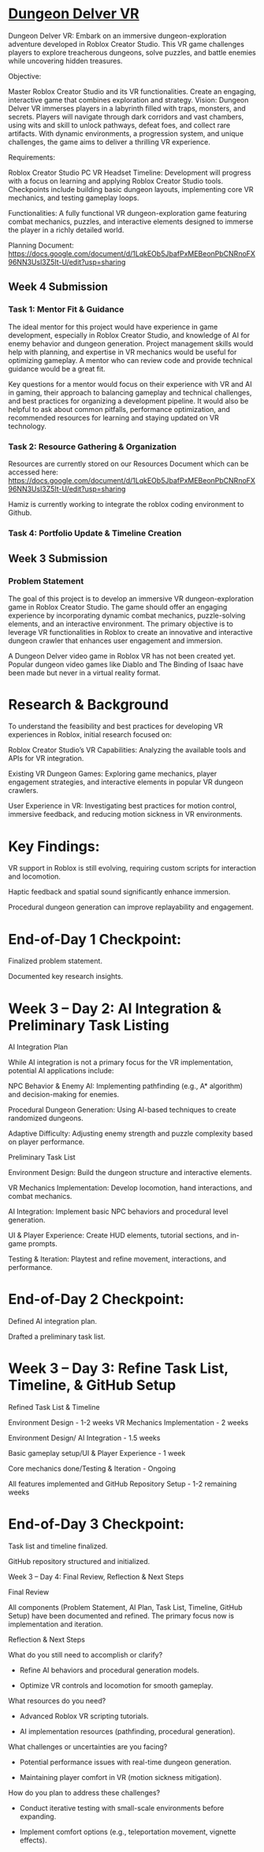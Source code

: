 # [Dungeon Delver VR](https://arusher999.github.io/Dungeon-Delver-VR/)
Dungeon Delver VR: Embark on an immersive dungeon-exploration adventure developed in Roblox Creator Studio. This VR game challenges players to explore treacherous dungeons, solve puzzles, and battle enemies while uncovering hidden treasures.

Objective:

Master Roblox Creator Studio and its VR functionalities.
Create an engaging, interactive game that combines exploration and strategy.
Vision:
Dungeon Delver VR immerses players in a labyrinth filled with traps, monsters, and secrets. Players will navigate through dark corridors and vast chambers, using wits and skill to unlock pathways, defeat foes, and collect rare artifacts. With dynamic environments, a progression system, and unique challenges, the game aims to deliver a thrilling VR experience.

Requirements:

Roblox Creator Studio
PC
VR Headset
Timeline:
Development will progress with a focus on learning and applying Roblox Creator Studio tools. Checkpoints include building basic dungeon layouts, implementing core VR mechanics, and testing gameplay loops.

Functionalities:
A fully functional VR dungeon-exploration game featuring combat mechanics, puzzles, and interactive elements designed to immerse the player in a richly detailed world.

Planning Document: https://docs.google.com/document/d/1LqkEOb5JbafPxMEBeonPbCNRnoFX96NN3Usl3Z5It-U/edit?usp=sharing

## Week 4 Submission

### Task 1: Mentor Fit & Guidance
The ideal mentor for this project would have experience in game development, especially in Roblox Creator Studio, and knowledge of AI for enemy behavior and dungeon generation. Project management skills would help with planning, and expertise in VR mechanics would be useful for optimizing gameplay. A mentor who can review code and provide technical guidance would be a great fit.

Key questions for a mentor would focus on their experience with VR and AI in gaming, their approach to balancing gameplay and technical challenges, and best practices for organizing a development pipeline. It would also be helpful to ask about common pitfalls, performance optimization, and recommended resources for learning and staying updated on VR technology.

### Task 2: Resource Gathering & Organization

Resources are currently stored on our Resources Document which can be accessed here: https://docs.google.com/document/d/1LqkEOb5JbafPxMEBeonPbCNRnoFX96NN3Usl3Z5It-U/edit?usp=sharing

Hamiz is currently working to integrate the roblox coding environment to Github.

### Task 4: Portfolio Update & Timeline Creation


## Week 3 Submission

### Problem Statement

The goal of this project is to develop an immersive VR dungeon-exploration game in Roblox Creator Studio. The game should offer an engaging experience by incorporating dynamic combat mechanics, puzzle-solving elements, and an interactive environment. The primary objective is to leverage VR functionalities in Roblox to create an innovative and interactive dungeon crawler that enhances user engagement and immersion.

A Dungeon Delver video game in Roblox VR has not been created yet. Popular dungeon video games like Diablo and The Binding of Isaac have been made but never in a virtual reality format.

# Research & Background

To understand the feasibility and best practices for developing VR experiences in Roblox, initial research focused on:

Roblox Creator Studio’s VR Capabilities: Analyzing the available tools and APIs for VR integration.

Existing VR Dungeon Games: Exploring game mechanics, player engagement strategies, and interactive elements in popular VR dungeon crawlers.

User Experience in VR: Investigating best practices for motion control, immersive feedback, and reducing motion sickness in VR environments.

# Key Findings:

VR support in Roblox is still evolving, requiring custom scripts for interaction and locomotion.

Haptic feedback and spatial sound significantly enhance immersion.

Procedural dungeon generation can improve replayability and engagement.

# End-of-Day 1 Checkpoint:

Finalized problem statement.

Documented key research insights.

# Week 3 – Day 2: AI Integration & Preliminary Task Listing

AI Integration Plan

While AI integration is not a primary focus for the VR implementation, potential AI applications include:

NPC Behavior & Enemy AI: Implementing pathfinding (e.g., A* algorithm) and decision-making for enemies.

Procedural Dungeon Generation: Using AI-based techniques to create randomized dungeons.

Adaptive Difficulty: Adjusting enemy strength and puzzle complexity based on player performance.

Preliminary Task List

Environment Design: Build the dungeon structure and interactive elements.

VR Mechanics Implementation: Develop locomotion, hand interactions, and combat mechanics.

AI Integration: Implement basic NPC behaviors and procedural level generation.

UI & Player Experience: Create HUD elements, tutorial sections, and in-game prompts.

Testing & Iteration: Playtest and refine movement, interactions, and performance.

# End-of-Day 2 Checkpoint:

Defined AI integration plan.

Drafted a preliminary task list.

# Week 3 – Day 3: Refine Task List, Timeline, & GitHub Setup

Refined Task List & Timeline

Environment Design - 1-2 weeks
VR Mechanics Implementation - 2 weeks

Environment Design/ AI Integration - 1.5 weeks

Basic gameplay setup/UI & Player Experience - 1 week

Core mechanics done/Testing & Iteration - Ongoing

All features implemented and GitHub Repository Setup - 1-2 remaining weeks

# End-of-Day 3 Checkpoint:

Task list and timeline finalized.

GitHub repository structured and initialized.

Week 3 – Day 4: Final Review, Reflection & Next Steps

Final Review

All components (Problem Statement, AI Plan, Task List, Timeline, GitHub Setup) have been documented and refined. The primary focus now is implementation and iteration.

Reflection & Next Steps

What do you still need to accomplish or clarify?

- Refine AI behaviors and procedural generation models.

- Optimize VR controls and locomotion for smooth gameplay.

What resources do you need?

- Advanced Roblox VR scripting tutorials.

- AI implementation resources (pathfinding, procedural generation).

What challenges or uncertainties are you facing?

- Potential performance issues with real-time dungeon generation.

- Maintaining player comfort in VR (motion sickness mitigation).

How do you plan to address these challenges?

- Conduct iterative testing with small-scale environments before expanding.

- Implement comfort options (e.g., teleportation movement, vignette effects).
